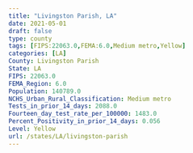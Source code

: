 ```yaml
---
title: "Livingston Parish, LA"
date: 2021-05-01
draft: false
type: county
tags: [FIPS:22063.0,FEMA:6.0,Medium metro,Yellow]
categories: [LA]
County: Livingston Parish
State: LA
FIPS: 22063.0
FEMA_Region: 6.0
Population: 140789.0
NCHS_Urban_Rural_Classification: Medium metro
Tests_in_prior_14_days: 2088.0
Fourteen_day_test_rate_per_100000: 1483.0
Percent_Positivity_in_prior_14_days: 0.056
Level: Yellow
url: /states/LA/livingston-parish
---
```



